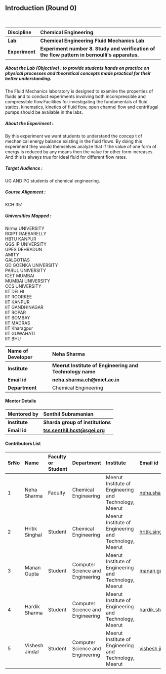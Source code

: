 ## Introduction (Round 0)

<br>

<b>Discipline | <b>Chemical Engineering
:--|:--|
<b> Lab | <b> Chemical Engineering Fluid Mechanics Lab
<b> Experiment|     <b>  Experiment number 8. Study and verification of the flow pattern in bernoulli's apparatus.

<h5> About the Lab (Objective) : to provide students hands on practice on physical processes and theoretical concepts made practical for their better understanding. </h5>

The Fluid Mechanics laboratory is designed to examine the properties of fluids and to conduct experiments involving both incompressible and compressible flow.Facilities for investigating the fundamentals of fluid statics, kinematics, kinetics of fluid flow, open channel flow and  centrifugal pumps should be available in the labs.

<h5> About the Experiment : </h5>

By this experiment we want students to understand the concep t of mechanical energy balance existing in the fluid flows. By doing this experiment they would themselves analyze that if the value of one form of energy is reduced by any means then the value for other form increases. And this is always true for ideal fluid for different flow rates.

<h5> Target Audience : </h5>

UG AND PG students of chemical engineering.

<h5> Course Alignment : </h5>

KCH 351

<h5> Universities Mapped : </h5>

Nirma UNIVERSITY<br>
RGIPT RAEBARELLY<br>
HBTU KANPUR<br>
GGS  IP UNIVERSITY<br>
UPES DEHRADUN <br>
AMITY<br>
GALGOTIAS<br>
GD GOENKA UNIVERSITY<br>
PARUL UNIVERSITY<br>
ICET MUMBAI<br>
MUMBAI UNIVERSITY<br>
CCS UNIVERSITY<br>
IIT DELHI<br>
IIT ROORKEE<br>
IIT KANPUR<br>
IIT GANDHINAGAR<br>
IIT ROPAR<br>
IIT BOMBAY<br>
IIT MADRAS<br>
IIT Kharagpur<br>
IIT GUWAHATI<br>
IIT BHU<br>

<b>Name of Developer | <b> Neha Sharma
:--|:--|
<b> Institute | <b> Meerut Institute of Engineering and Technology name
<b> Email id|     <b> neha.sharma.ch@miet.ac.in
<b> Department | Chemical Engineering

#### Mentor Details

<b>Mentored by | <b> Senthil Subramanian
:--|:--|
<b> Institute | <b> Sharda group of institutions
<b> Email id|     <b> tss.senthil.hcst@sgei.org

#### Contributors List

SrNo | Name | Faculty or Student | Department| Institute | Email id
:--|:--|:--|:--|:--|:--|
1 | Neha Sharma | Faculty | Chemical Engineering | Meerut Institute of Engineering and Technology, Meerut | neha.sharma.ch@miet.ac.in
2 | Hritik Singhal | Student | Chemical Engineering | Meerut Institute of Engineering and Technology, Meerut |hritik.singhal.ch.2017@miet.ac.in
3 | Manan Gupta| Student | Computer Science and Engineering | Meerut Institute of Engineering and Technology, Meerut|manan.gupta.cs.2018@miet.ac.in
4 | Hardik Sharma| Student | Computer Science and Engineering  | Meerut Institute of Engineering and Technology, Meerut |hardik.sharma.cs.2018@miet.ac.in
5 | Vishesh Jindal | Student | Computer Science and Engineering  | Meerut Institute of Engineering and Technology, Meerut |vishesh.jindal.cs.2018@miet.ac.in


<br>
